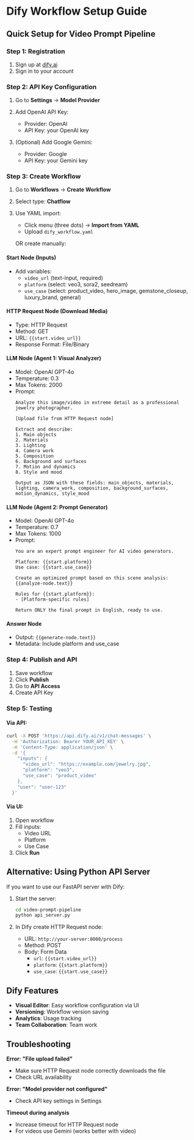 # Dify Workflow Setup Guide

## Quick Setup for Video Prompt Pipeline

### Step 1: Registration

1. Sign up at [dify.ai](https://dify.ai)
2. Sign in to your account

### Step 2: API Key Configuration

1. Go to **Settings** → **Model Provider**
2. Add OpenAI API Key:
   - Provider: OpenAI
   - API Key: your OpenAI key

3. (Optional) Add Google Gemini:
   - Provider: Google
   - API Key: your Gemini key

### Step 3: Create Workflow

1. Go to **Workflows** → **Create Workflow**
2. Select type: **Chatflow**
3. Use YAML import:

   - Click menu (three dots) → **Import from YAML**
   - Upload `dify_workflow.yaml`

   OR create manually:

#### Start Node (Inputs)
- Add variables:
  - `video_url` (text-input, required)
  - `platform` (select: veo3, sora2, seedream)
  - `use_case` (select: product_video, hero_image, gemstone_closeup, luxury_brand, general)

#### HTTP Request Node (Download Media)
- Type: HTTP Request
- Method: GET
- URL: `{{start.video_url}}`
- Response Format: File/Binary

#### LLM Node (Agent 1: Visual Analyzer)
- Model: OpenAI GPT-4o
- Temperature: 0.3
- Max Tokens: 2000
- Prompt:
  ```
  Analyze this image/video in extreme detail as a professional jewelry photographer.

  [Upload file from HTTP Request node]

  Extract and describe:
  1. Main objects
  2. Materials
  3. Lighting
  4. Camera work
  5. Composition
  6. Background and surfaces
  7. Motion and dynamics
  8. Style and mood

  Output as JSON with these fields: main_objects, materials, lighting, camera_work, composition, background_surfaces, motion_dynamics, style_mood
  ```

#### LLM Node (Agent 2: Prompt Generator)
- Model: OpenAI GPT-4o
- Temperature: 0.7
- Max Tokens: 1000
- Prompt:
  ```
  You are an expert prompt engineer for AI video generators.

  Platform: {{start.platform}}
  Use case: {{start.use_case}}

  Create an optimized prompt based on this scene analysis:
  {{analyze-node.text}}

  Rules for {{start.platform}}:
  - [Platform-specific rules]

  Return ONLY the final prompt in English, ready to use.
  ```

#### Answer Node
- Output: `{{generate-node.text}}`
- Metadata: Include platform and use_case

### Step 4: Publish and API

1. Save workflow
2. Click **Publish**
3. Go to **API Access**
4. Create API Key

### Step 5: Testing

#### Via API:
```bash
curl -X POST 'https://api.dify.ai/v1/chat-messages' \
  -H 'Authorization: Bearer YOUR_API_KEY' \
  -H 'Content-Type: application/json' \
  -d '{
    "inputs": {
      "video_url": "https://example.com/jewelry.jpg",
      "platform": "veo3",
      "use_case": "product_video"
    },
    "user": "user-123"
  }'
```

#### Via UI:
1. Open workflow
2. Fill inputs:
   - Video URL
   - Platform
   - Use Case
3. Click **Run**

## Alternative: Using Python API Server

If you want to use our FastAPI server with Dify:

1. Start the server:
   ```bash
   cd video-prompt-pipeline
   python api_server.py
   ```

2. In Dify create HTTP Request node:
   - URL: `http://your-server:8000/process`
   - Method: POST
   - Body: Form Data
     - `url`: `{{start.video_url}}`
     - `platform`: `{{start.platform}}`
     - `use_case`: `{{start.use_case}}`

## Dify Features

- **Visual Editor**: Easy workflow configuration via UI
- **Versioning**: Workflow version saving
- **Analytics**: Usage tracking
- **Team Collaboration**: Team work

## Troubleshooting

**Error: "File upload failed"**
- Make sure HTTP Request node correctly downloads the file
- Check URL availability

**Error: "Model provider not configured"**
- Check API key settings in Settings

**Timeout during analysis**
- Increase timeout for HTTP Request node
- For videos use Gemini (works better with video)
